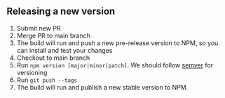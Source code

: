 ## Releasing a new version
1. Submit new PR
2. Merge PR to main branch
3. The build will run and push a new pre-release version to NPM, so you can install and test your changes
4. Checkout to main branch
5. Run `npm version [major|minor|patch]`. We should follow [semver](https://semver.org/) for versioning
6. Run `git push --tags`
7. The build will run and publish a new stable version to NPM.
